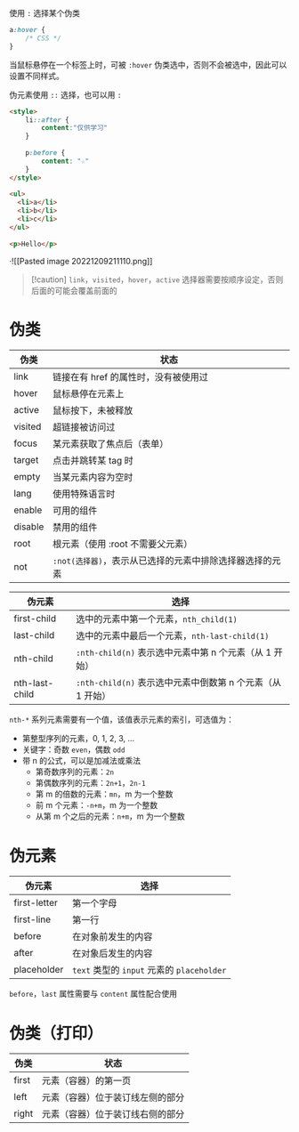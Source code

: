 使用 `:` 选择某个伪类

```CSS
a:hover {
    /* CSS */
}
```

当鼠标悬停在一个标签上时，可被 `:hover` 伪类选中，否则不会被选中，因此可以设置不同样式。

伪元素使用 `::` 选择，也可以用 `:`

```HTML
<style>  
    li::after {  
        content:"仅供学习"  
    }  
  
    p:before {  
        content: "☆"  
    }  
</style>  
  
<ul>  
  <li>a</li>  
  <li>b</li>  
  <li>c</li>  
</ul>  
  
<p>Hello</p>
```

·![[Pasted image 20221209211110.png]]

> [!caution] `link`，`visited`，`hover`，`active` 选择器需要按顺序设定，否则后面的可能会覆盖前面的
# 伪类

| 伪类    | 状态                                                     |
| ------- | -------------------------------------------------------- |
| link    | 链接在有 href 的属性时，没有被使用过                     |
| hover   | 鼠标悬停在元素上                                         |
| active  | 鼠标按下，未被释放                                       |
| visited | 超链接被访问过                                           |
| focus   | 某元素获取了焦点后（表单）                               | 
| target  | 点击并跳转某 tag 时                                      |
| empty   | 当某元素内容为空时                                       |
| lang    | 使用特殊语言时                                           |
| enable  | 可用的组件                                               |
| disable | 禁用的组件                                               |
| root    | 根元素（使用 :root 不需要父元素）                        |
| not     | `:not(选择器)`，表示从已选择的元素中排除选择器选择的元素 |

| 伪元素         | 选择                                                       |
| -------------- | ---------------------------------------------------------- |
| first-child    | 选中的元素中第一个元素，`nth_child(1)`                     | 
| last-child     | 选中的元素中最后一个元素，`nth-last-child(1)`              |
| nth-child      | `:nth-child(n)` 表示选中元素中第 n 个元素（从 1 开始）     |
| nth-last-child | `:nth-child(n)` 表示选中元素中倒数第 n 个元素（从 1 开始） |

`nth-*` 系列元素需要有一个值，该值表示元素的索引，可选值为：
- 第整型序列的元素，0, 1, 2, 3, ...
- 关键字：奇数 `even`，偶数 `odd`
- 带 n 的公式，可以是加减法或乘法
	- 第奇数序列的元素：`2n`
	- 第偶数序列的元素：`2n+1`，`2n-1`
	- 第 m 的倍数的元素：`mn`，m 为一个整数
	- 前 m 个元素：`-n+m`，m 为一个整数
	- 从第 m 个之后的元素：`n+m`，m 为一个整数

# 伪元素

| 伪元素       | 选择                                       |
| ------------ | ------------------------------------------ |
| first-letter | 第一个字母                                 |
| first-line   | 第一行                                     |
| before       | 在对象前发生的内容                         |
| after        | 在对象后发生的内容                         |
| placeholder  | `text` 类型的 `input` 元素的 `placeholder` | 

`before`，`last` 属性需要与 `content` 属性配合使用

# 伪类（打印）

| 伪类  | 状态                             |
| ----- | -------------------------------- |
| first | 元素（容器）的第一页             |
| left  | 元素（容器）位于装订线左侧的部分 |
| right | 元素（容器）位于装订线右侧的部分 | 
